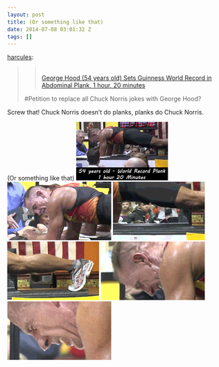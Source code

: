 ```yaml
---
layout: post
title: (Or something like that)
date: 2014-07-08 03:01:32 Z
tags: []
---
```

[harcules](http://harcules.tumblr.com/post/91086662267/george-hood-54-years-old-sets-guinness-world):

> > [  
> > George Hood (54 years old) Sets Guinness World Record in Abdominal Plank, 1 hour, 20 minutes](http://www.youtube.com/watch?v=1w-uD-uPCBQ)
> 
> #Petition to replace all Chuck Norris jokes with George Hood?

Screw that! Chuck Norris doesn’t do planks, planks do Chuck Norris.

  
(Or something like that)
![](/media/2014/07/91110789249_0.gif)
![](/media/2014/07/91110789249_1.gif)
![](/media/2014/07/91110789249_2.gif)
![](/media/2014/07/91110789249_3.gif)
![](/media/2014/07/91110789249_4.gif)
![](/media/2014/07/91110789249_5.gif)
